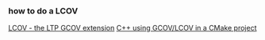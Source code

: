### how to do a LCOV
[LCOV - the LTP GCOV extension](https://ltp.sourceforge.net/coverage/lcov.php)
[C++ using GCOV/LCOV in a CMake project](https://stackoverflow.com/questions/30345686/c-using-gcov-lcov-in-a-cmake-project)
